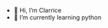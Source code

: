 - 👋 Hi, I’m Clarrice
- 🌱 I’m currently learning python


<!---
ceagalang/ceagalang is a ✨ special ✨ repository because its `README.md` (this file) appears on your GitHub profile.
You can click the Preview link to take a look at your changes.
--->
